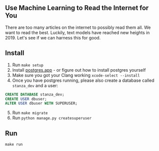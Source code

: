 ## Use Machine Learning to Read the Internet for You

There are too many articles on the internet to possibly read them all. We want to read the best. Luckily, text models have reached new heights in 2019. Let's see if we can harness this for good.

## Install

1. Run `make setup`
2. Install [postgres.app](https://postgresapp.com/downloads.html) - or figure out how to install
 postgres yourself
3. Make sure you got your Clang working `xcode-select --install`
4. Once you have postgres running, please also create a database called `stanza_dev` and a user:

 ```sql
 CREATE DATABASE stanza_dev;
 CREATE USER dbuser;
 ALTER USER dbuser WITH SUPERUSER;
 ```

5. Run `make migrate`
6. Run `python manage.py createsuperuser`


## Run

```
make run
```
